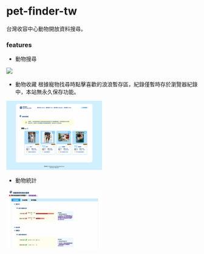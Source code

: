 # pet-finder-tw
台灣收容中心動物開放資料搜尋。


### features

- 動物搜尋
<img src="./screen_find.png" width="50%">

- 動物收藏
根據寵物找尋時點擊喜歡的浪浪暫存區，紀錄僅暫時存於瀏覽器紀錄中，本站無永久保存功能。

<img src="./screen_store.png" width="50%">

- 動物統計

<img src="./screen_chart.png" width="50%">



